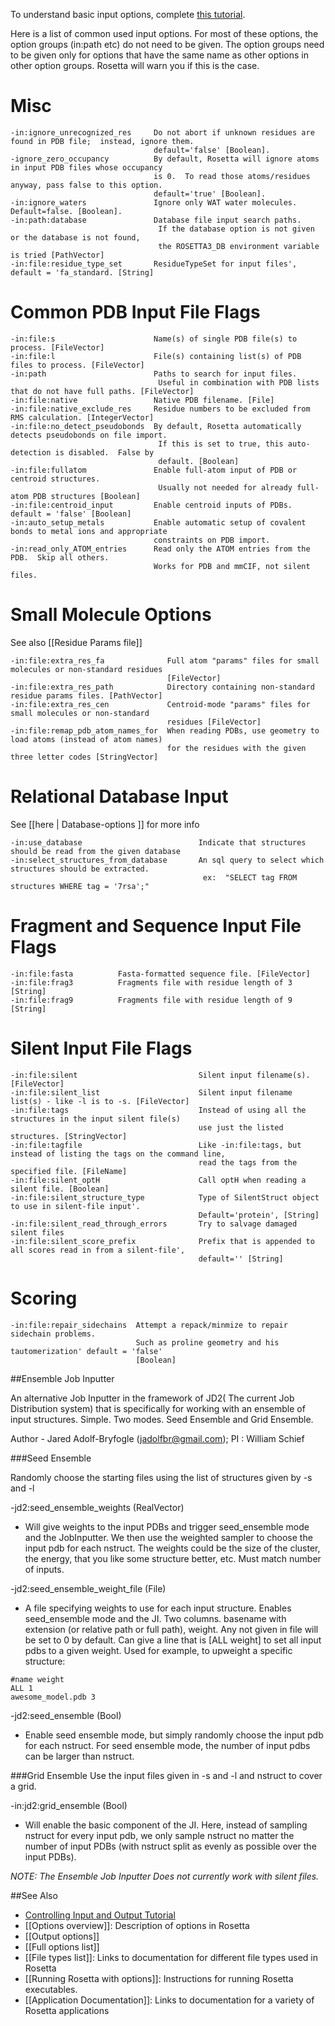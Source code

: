 <!-- --- title: Input Options -->

To understand basic input options, complete [this tutorial](https://www.rosettacommons.org/demos/latest/tutorials/input_and_output/input_and_output#controlling-input).

Here is a list of common used input options. For most of these options, the option groups (in:path etc) do not need to be given. The option groups need to be given only for options that have the same name as other options in other option groups.  Rosetta will warn you if this is the case.

Misc
====

```
-in:ignore_unrecognized_res     Do not abort if unknown residues are found in PDB file;  instead, ignore them.
                                default='false' [Boolean].
-ignore_zero_occupancy          By default, Rosetta will ignore atoms in input PDB files whose occupancy
                                is 0.  To read those atoms/residues anyway, pass false to this option. 
                                default='true' [Boolean].
-in:ignore_waters               Ignore only WAT water molecules. Default=false. [Boolean].
-in:path:database               Database file input search paths.
                                 If the database option is not given or the database is not found, 
                                 the ROSETTA3_DB environment variable is tried [PathVector]
-in:file:residue_type_set       ResidueTypeSet for input files', default = 'fa_standard. [String]
```

Common PDB Input File Flags
============================

```
-in:file:s                      Name(s) of single PDB file(s) to process. [FileVector]
-in:file:l                      File(s) containing list(s) of PDB files to process. [FileVector]
-in:path                        Paths to search for input files.
                                 Useful in combination with PDB lists that do not have full paths. [FileVector]
-in:file:native                 Native PDB filename. [File]
-in:file:native_exclude_res     Residue numbers to be excluded from RMS calculation. [IntegerVector]
-in:file:no_detect_pseudobonds  By default, Rosetta automatically detects pseudobonds on file import.
                                 If this is set to true, this auto-detection is disabled.  False by
                                 default. [Boolean]
-in:file:fullatom               Enable full-atom input of PDB or centroid structures. 
                                 Usually not needed for already full-atom PDB structures [Boolean]
-in:file:centroid_input         Enable centroid inputs of PDBs.  default = 'false' [Boolean]
-in:auto_setup_metals           Enable automatic setup of covalent bonds to metal ions and appropriate
                                constraints on PDB import.
-in:read_only_ATOM_entries      Read only the ATOM entries from the PDB.  Skip all others.  
                                Works for PDB and mmCIF, not silent files. 
```

Small Molecule Options
============================

See also [[Residue Params file]]
```
-in:file:extra_res_fa              Full atom "params" files for small molecules or non-standard residues
                                   [FileVector]                          
-in:file:extra_res_path            Directory containing non-standard residue params files. [PathVector]
-in:file:extra_res_cen             Centroid-mode "params" files for small molecules or non-standard
                                   residues [FileVector]
-in:file:remap_pdb_atom_names_for  When reading PDBs, use geometry to load atoms (instead of atom names)
                                   for the residues with the given three letter codes [StringVector]
```

Relational Database Input
============================
See [[here | Database-options ]] for more info
```
-in:use_database                          Indicate that structures should be read from the given database
-in:select_structures_from_database       An sql query to select which structures should be extracted. 
                                           ex:  "SELECT tag FROM structures WHERE tag = '7rsa';"
```

Fragment and Sequence Input File Flags
======================================

```
-in:file:fasta          Fasta-formatted sequence file. [FileVector]
-in:file:frag3          Fragments file with residue length of 3 [String]
-in:file:frag9          Fragments file with residue length of 9 [String]
```

Silent Input File Flags
=======================

```
-in:file:silent                           Silent input filename(s). [FileVector]
-in:file:silent_list                      Silent input filename list(s) - like -l is to -s. [FileVector]
-in:file:tags                             Instead of using all the structures in the input silent file(s)
                                          use just the listed structures. [StringVector]
-in:file:tagfile                          Like -in:file:tags, but instead of listing the tags on the command line,
                                          read the tags from the specified file. [FileName]
-in:file:silent_optH                      Call optH when reading a silent file. [Boolean]
-in:file:silent_structure_type            Type of SilentStruct object to use in silent-file input'.
                                          Default='protein', [String]
-in:file:silent_read_through_errors       Try to salvage damaged silent files
-in:file:silent_score_prefix              Prefix that is appended to all scores read in from a silent-file',
                                          default='' [String]
```

Scoring
=======

```
-in:file:repair_sidechains  Attempt a repack/minmize to repair sidechain problems.
                            Such as proline geometry and his tautomerization' default = 'false'
                            [Boolean]
```

##Ensemble Job Inputter

An alternative Job Inputter in the framework of JD2( The current Job Distribution system) that is specifically for working with an ensemble of input structures.  Simple. Two modes.  Seed Ensemble and Grid Ensemble. 

Author - Jared Adolf-Bryfogle (jadolfbr@gmail.com); PI : William Schief

###Seed Ensemble

Randomly choose the starting files using the list of structures given by -s and -l

-jd2:seed_ensemble_weights (RealVector)

 - Will give weights to the input PDBs and trigger seed_ensemble mode and the JobInputter.  We then use the weighted sampler to choose the input pdb for each nstruct.  The weights could be the size of the cluster, the energy, that you like some structure better, etc. Must match number of inputs.

-jd2:seed_ensemble_weight_file (File)

 - A file specifying weights to use for each input structure.  Enables seed_ensemble mode and the JI. Two columns.  basename with extension (or relative path or full path), weight.  Any not given in file will be set to 0 by default.  Can give a line that is [ALL weight] to set all input pdbs to a given weight. Used for example, to upweight a specific structure:

```
#name weight
ALL 1
awesome_model.pdb 3

```

-jd2:seed_ensemble (Bool)

 - Enable seed ensemble mode, but simply randomly choose the input pdb for each nstruct.  For seed ensemble mode, the number of input pdbs can be larger than nstruct.


###Grid Ensemble
Use the input files given in -s and -l and nstruct to cover a grid.

-in:jd2:grid_ensemble (Bool)

 - Will enable the basic component of the JI.  Here, instead of sampling nstruct for every input pdb, we only sample nstruct no matter the number of input PDBs (with nstruct split as evenly as possible over the input PDBs).  

_NOTE: The Ensemble Job Inputter Does not currently work with silent files._

##See Also

* [Controlling Input and Output Tutorial](https://www.rosettacommons.org/demos/latest/tutorials/input_and_output/input_and_output)
* [[Options overview]]: Description of options in Rosetta
* [[Output options]]
* [[Full options list]]
* [[File types list]]: Links to documentation for different file types used in Rosetta
* [[Running Rosetta with options]]: Instructions for running Rosetta executables.
* [[Application Documentation]]: Links to documentation for a variety of Rosetta applications